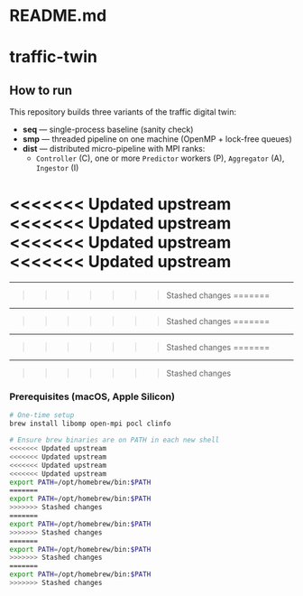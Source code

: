 # README.md

# traffic-twin

## How to run

This repository builds three variants of the traffic digital twin:

- **seq** — single-process baseline (sanity check)
- **smp** — threaded pipeline on one machine (OpenMP + lock-free queues)
- **dist** — distributed micro-pipeline with MPI ranks:
  - `Controller` (C), one or more `Predictor` workers (P), `Aggregator` (A), `Ingestor` (I)

<<<<<<< Updated upstream
<<<<<<< Updated upstream
<<<<<<< Updated upstream
<<<<<<< Updated upstream
=======
---

>>>>>>> Stashed changes
=======
---

>>>>>>> Stashed changes
=======
---

>>>>>>> Stashed changes
=======
---

>>>>>>> Stashed changes
### Prerequisites (macOS, Apple Silicon)

```bash
# One-time setup
brew install libomp open-mpi pocl clinfo

# Ensure brew binaries are on PATH in each new shell
<<<<<<< Updated upstream
<<<<<<< Updated upstream
<<<<<<< Updated upstream
<<<<<<< Updated upstream
export PATH=/opt/homebrew/bin:$PATH
=======
export PATH=/opt/homebrew/bin:$PATH
>>>>>>> Stashed changes
=======
export PATH=/opt/homebrew/bin:$PATH
>>>>>>> Stashed changes
=======
export PATH=/opt/homebrew/bin:$PATH
>>>>>>> Stashed changes
=======
export PATH=/opt/homebrew/bin:$PATH
>>>>>>> Stashed changes
